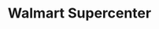 ---
title: "Walmart Supercenter"
url: /pearland/walmart-supercenter-north-main-street/
shop: supermarket
---